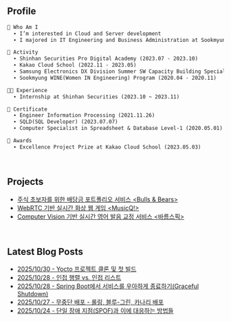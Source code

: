 <h2>  Profile  </h2>

```markdown
🌱 Who Am I
  ∙ I’m interested in Cloud and Server development
  ∙ I majored in IT Engineering and Business Administration at Sookmyung Women's University

📘 Activity
  ∙ Shinhan Securities Pro Digital Academy (2023.07 - 2023.10)
  ∙ Kakao Cloud School (2022.11 - 2023.05)
  ∙ Samsung Electronics DX Division Summer SW Capacity Building Special Lecture (2022.07 - 2022.08)
  ∙ Sookmyung WINE(Women IN Engineering) Program (2020.04 - 2020.11)

👩‍💻 Experience
  ∙ Internship at Shinhan Securities (2023.10 ~ 2023.11)

📜 Certificate
  ∙ Engineer Information Processing (2021.11.26)
  ∙ SQLD(SQL Developer) (2023.07.07)
  ∙ Computer Specialist in Spreadsheet & Database Level-1 (2020.05.01)

🏅 Awards
  ∙ Excellence Project Prize at Kakao Cloud School (2023.05.03)
```
<br>

<h2>  Projects  </h2>

- [주식 초보자를 위한 배당금 포트폴리오 서비스 <Bulls & Bears>](https://github.com/bulls-and-bears)
- [WebRTC 기반 실시간 화상 웹 게임 <MusicQ!>](https://github.com/Dream-Kakao)
- [Computer Vision 기반 실시간 영어 발음 교정 서비스 <바름스픽>](https://github.com/Barum-Speak/barumLipNet)

<br>

<h2>  Latest Blog Posts  </h2>

- [2025/10/30 - Yocto 프로젝트 클론 및 첫 빌드](https://chxrryda.tistory.com/332)
- [2025/10/28 - 인접 행렬 vs. 인접 리스트](https://chxrryda.tistory.com/331)
- [2025/10/28 - Spring Boot에서 서비스를 우아하게 종료하기(Graceful Shutdown)](https://chxrryda.tistory.com/330)
- [2025/10/27 - 무중단 배포 - 롤링, 블루-그린, 카나리 배포](https://chxrryda.tistory.com/329)
- [2025/10/24 - 단일 장애 지점(SPOF)과 이에 대응하는 방법들](https://chxrryda.tistory.com/328)

